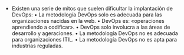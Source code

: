 - Existen una serie de mitos que suelen dificultar la implantación de DevOps:
  • La metodología DevOps solo es adecuada para las organizaciones nacidas en la web.
  • DevOps es: «operaciones aprendiendo a codificar».
  • DevOps solo involucra a las áreas de desarrollo y ageraciones.
  • La metodología DevOps no es adecuada para organizaciones ITIL.
  • La metodología DevOps no es apta para industrias reguladas.